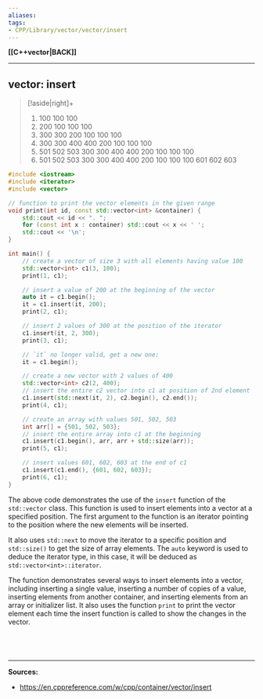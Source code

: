 ```yaml
---
aliases:
tags:
- CPP/Library/vector/vector/insert
---
```

**[[C++vector|BACK]]**

---
## vector: insert
>[!aside|right]+ 
> 1. 100 100 100
> 2. 200 100 100 100
> 3. 300 300 200 100 100 100
> 4. 300 300 400 400 200 100 100 100
> 5. 501 502 503 300 300 400 400 200 100 100 100
> 6. 501 502 503 300 300 400 400 200 100 100 100 601 602 603

```cpp
#include <iostream>
#include <iterator>
#include <vector>

// function to print the vector elements in the given range
void print(int id, const std::vector<int> &container) {
    std::cout << id << ". ";
    for (const int x : container) std::cout << x << ' ';
    std::cout << '\n';
}

int main() {
    // create a vector of size 3 with all elements having value 100
    std::vector<int> c1(3, 100);
    print(1, c1);

    // insert a value of 200 at the beginning of the vector
    auto it = c1.begin();
    it = c1.insert(it, 200);
    print(2, c1);

    // insert 2 values of 300 at the position of the iterator
    c1.insert(it, 2, 300);
    print(3, c1);

    // `it` no longer valid, get a new one:
    it = c1.begin();

    // create a new vector with 2 values of 400
    std::vector<int> c2(2, 400);
    // insert the entire c2 vector into c1 at position of 2nd element
    c1.insert(std::next(it, 2), c2.begin(), c2.end());
    print(4, c1);

    // create an array with values 501, 502, 503
    int arr[] = {501, 502, 503};
    // insert the entire array into c1 at the beginning
    c1.insert(c1.begin(), arr, arr + std::size(arr));
    print(5, c1);

    // insert values 601, 602, 603 at the end of c1
    c1.insert(c1.end(), {601, 602, 603});
    print(6, c1);
}
```
The above code demonstrates the use of the `insert` function of the `std::vector` class. This function is used to insert elements into a vector at a specified position. The first argument to the function is an iterator pointing to the position where the new elements will be inserted.

It also uses `std::next` to move the iterator to a specific position and `std::size()` to get the size of array elements. The `auto` keyword is used to deduce the iterator type, in this case, it will be deduced as `std::vector<int>::iterator`.

The function demonstrates several ways to insert elements into a vector, including inserting a single value, inserting a number of copies of a value, inserting elements from another container, and inserting elements from an array or initializer list. It also uses the function `print` to print the vector element each time the insert function is called to show the changes in the vector.

<br>

# 
---
**Sources:**
- https://en.cppreference.com/w/cpp/container/vector/insert